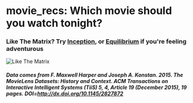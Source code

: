 # movie_recs: Which movie should you watch tonight?

### Like The Matrix? Try [Inception](https://www.youtube.com/watch?v=d3A3-zSOBT4), or [Equilibrium](https://www.youtube.com/watch?v=raleKODYeg0) if you're feeling adventurous 
![Like The Matrix](https://lh3.googleusercontent.com/7ueVLj7hKO-Vkp8upjBP6K7J-_S7f2ZtmX6_aeg0_I1-v8_pfYk49C-wv0_RhR99uyL_rXFfCOyJGSFg49LBO9rdCsRQkRiEUROZxg_3ydR2xp5bD2yMzrM5APo2HD2MMuoV-lSqBkswTBiBB0rCBgH6IsfQoeuPLHYta3rL7Q0O2awODYueiPUy6EtS52hcLNL1mAeh6B5q4StQXg3WzwODM_wDMa4wjKA_RLq9mp5ZooobgvaH8OT__QDozAgbeew5PqeCdqcRyyowvD8HeijILUvUNLV_Y6Ramp1BeTbyUZANo-gtalMPalcC0pz9KgNU5NWrLsQs1M0BHZfX8xTcTWyr5IIS32Fh69HDfYBPkEObtrGVc9-MLJHkzHBfHtB6cZlXS1Q26m9D674hCiwFUzq-M-UzGBuwebkyafefNIrWXTOOdEchoNAmtUt3OBjlBcOnVsO1VjIGcxAKybgpMz19KAelTFp5UwmqUY0uOvWEmMdjcMWVwgO7Qu-Ok9qxlz3pYF4M5lwG5cyg0tS8nc38eRH8r0vP5ERj3oCwTMfE3yAROJTRfuq9wc3O6wr2tPDnFH6VeBwmxzsU1HS-l8lkQoRKkecgaeNTwA=w2098-h1063-no?raw=true "Matrix")

##### Data comes from F. Maxwell Harper and Joseph A. Konstan. 2015. The MovieLens Datasets: History and Context. ACM Transactions on Interactive Intelligent Systems (TiiS) 5, 4, Article 19 (December 2015), 19 pages. DOI=http://dx.doi.org/10.1145/2827872
